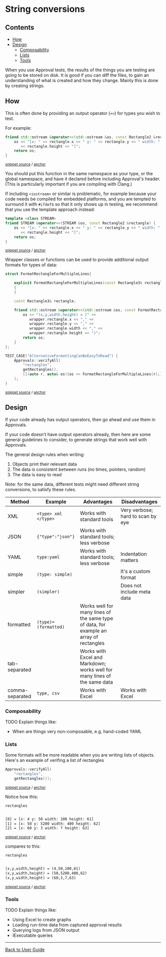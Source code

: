 <!--
GENERATED FILE - DO NOT EDIT
This file was generated by [MarkdownSnippets](https://github.com/SimonCropp/MarkdownSnippets).
Source File: /doc/mdsource/ToString.source.md
To change this file edit the source file and then execute ./run_markdown_templates.sh.
-->

<a id="top"></a>

# String conversions


<!-- toc -->
## Contents

  * [How](#how)
  * [Design](#design)
    * [Composability](#composability)
    * [Lists](#lists)
    * [Tools](#tools)
<!-- endtoc -->



When you use Approval tests, the results of the things you are testing are going to be stored on disk. It is good if you can diff the files, to gain an understanding of what is created and how they change. Mainly this is done by creating strings.

## How

This is often done by providing an output operator (`<<`) for types you wish to test.

For example:

<!-- snippet: to_string_standard_example -->
<a id='snippet-to_string_standard_example'/></a>
```cpp
friend std::ostream &operator<<(std::ostream &os, const Rectangle2 &rectangle) {
    os << "[x: " << rectangle.x << " y: " << rectangle.y << " width: " << rectangle.width << " height: "
       << rectangle.height << "]";
    return os;
}
```
<sup>[snippet source](/tests/ApprovalTests_Catch2_Tests/documentation/ToStringExample.cpp#L10-L16) / [anchor](#snippet-to_string_standard_example)</sup>
<!-- endsnippet -->

You should put this function in the same namespace as your type, or the global namespace, and have it declared before including Approval's header. (This is particularly important if you are compiling with Clang.)

If including `<iostream>` or similar is problematic, for example because your code needs be compiled for embedded platforms, and you are tempted to surround it with `#ifdef`s so that it only shows up in testing, we recommend that you use the template approach instead:

<!-- snippet: to_string_template_example -->
<a id='snippet-to_string_template_example'/></a>
```cpp
template <class STREAM>
friend STREAM &operator<<(STREAM &os, const Rectangle2 &rectangle) {
    os << "[x: " << rectangle.x << " y: " << rectangle.y << " width: " << rectangle.width << " height: "
       << rectangle.height << "]";
    return os;
}
```
<sup>[snippet source](/tests/ApprovalTests_Catch2_Tests/documentation/ToStringTemplateExample.cpp#L12-L19) / [anchor](#snippet-to_string_template_example)</sup>
<!-- endsnippet -->

Wrapper classes or functions can be used to provide additional output formats for types of data:

<!-- snippet: to_string_wrapper_example -->
<a id='snippet-to_string_wrapper_example'/></a>
```cpp
struct FormatRectangleForMultipleLines{

    explicit FormatRectangleForMultipleLines(const Rectangle3& rectangle) : rectangle(rectangle)
    {
    }

    const Rectangle3& rectangle;

    friend std::ostream &operator<<(std::ostream &os, const FormatRectangleForMultipleLines &wrapper) {
        os << "(x,y,width,height) = (" <<
           wrapper.rectangle.x << "," <<
           wrapper.rectangle.y << "," <<
           wrapper.rectangle.width << "," <<
           wrapper.rectangle.height << ")";
        return os;
    }
};

TEST_CASE("AlternativeFormattingCanBeEasyToRead") {
    Approvals::verifyAll(
        "rectangles",
        getRectangles(),
        [](auto r, auto& os){os << FormatRectangleForMultipleLines(r);}
    );
}
```
<sup>[snippet source](/tests/ApprovalTests_Catch2_Tests/documentation/ToStringWrapperExample.cpp#L36-L62) / [anchor](#snippet-to_string_wrapper_example)</sup>
<!-- endsnippet -->

## Design

If your code already has output operators, then go ahead and use them in Approvals.

If your code doesn't have output operators already, then here are some general guidelines to consider, to generate strings that work well with Approvals.

The general design rules when writing:

1. Objects print their relevant data
2. The data is consistent between runs (no times, pointers, random)
3. The data is easy to read

Note: for the same data, different tests might need different string conversions, to satisfy these rules.

Method | Example | Advantages | Disadvantages
------------ | ------------- | ------------- | -------------
XML | `<type> xml </type>` | Works with standard tools | Very verbose; hard to scan by eye
JSON | `{"type":"json"}`  | Works with standard tools; less verbose | &nbsp;
YAML | `type:yaml` | Works with standard tools; less verbose | Indentation matters
simple | `(type: simple)` |   &nbsp;  | It's a custom format
simpler | `(simpler)` | &nbsp; | Does not include meta data
formatted | `(type)=(formatted)` | Works well for many lines of the same type of data, for example an array of rectangles | &nbsp;
tab-separated | &nbsp; | Works with Excel and Markdown; works well for many lines of the same data | &nbsp;
comma-separated | `type, csv` | Works with Excel | Works with Excel

### Composability

TODO Explain things like:

* When are things very non-composable, e.g. hand-coded YAML

### Lists

Some formats will be more readable when you are writing lists of objects.
Here's an example of verifing a list of rectangles

<!-- snippet: verify_list -->
<a id='snippet-verify_list'/></a>
```cpp
Approvals::verifyAll(
    "rectangles",
    getRectangles());
```
<sup>[snippet source](/tests/ApprovalTests_Catch2_Tests/documentation/ToStringWrapperExample.cpp#L28-L32) / [anchor](#snippet-verify_list)</sup>
<!-- endsnippet -->

Notice how this:

<!-- snippet: ToStringWrapperExample.MultipleLinesCanBeHardToRead.approved.txt -->
<a id='snippet-ToStringWrapperExample.MultipleLinesCanBeHardToRead.approved.txt'/></a>
```txt
rectangles


[0] = [x: 4 y: 50 width: 100 height: 61]
[1] = [x: 50 y: 5200 width: 400 height: 62]
[2] = [x: 60 y: 3 width: 7 height: 63]

```
<sup>[snippet source](/tests/ApprovalTests_Catch2_Tests/documentation/approval_tests/ToStringWrapperExample.MultipleLinesCanBeHardToRead.approved.txt#L1-L7) / [anchor](#snippet-ToStringWrapperExample.MultipleLinesCanBeHardToRead.approved.txt)</sup>
<!-- endsnippet -->

compares to this:

<!-- snippet: ToStringWrapperExample.AlternativeFormattingCanBeEasyToRead.approved.txt -->
<a id='snippet-ToStringWrapperExample.AlternativeFormattingCanBeEasyToRead.approved.txt'/></a>
```txt
rectangles


(x,y,width,height) = (4,50,100,61)
(x,y,width,height) = (50,5200,400,62)
(x,y,width,height) = (60,3,7,63)

```
<sup>[snippet source](/tests/ApprovalTests_Catch2_Tests/documentation/approval_tests/ToStringWrapperExample.AlternativeFormattingCanBeEasyToRead.approved.txt#L1-L7) / [anchor](#snippet-ToStringWrapperExample.AlternativeFormattingCanBeEasyToRead.approved.txt)</sup>
<!-- endsnippet -->

### Tools

TODO Explain things like:

* Using Excel to create graphs
* Loading run-time data from captured approval results
* Querying logs from JSON output
* IExecutable queries

---

[Back to User Guide](/doc/README.md#top)

